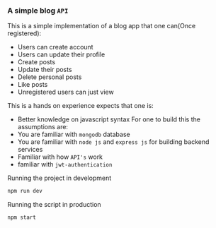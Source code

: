 ### A simple blog `API`

This is a simple implementation of a blog app that one can(Once registered):
- Users can create account
- Users can update their profile
- Create posts 
- Update their posts
- Delete personal posts
- Like posts
- Unregistered users can just view

This is a hands on experience expects that one is:
- Better knowledge on javascript syntax
For one to build this the assumptions are:
- You are familiar with  `mongodb` database
- You are familiar with `node js` and `express js` for building backend services
- Familiar with how `API's` work
- familiar with `jwt-authentication`

Running the project in development
```sh
npm run dev
```

Running the script in production

```sh
npm start
```